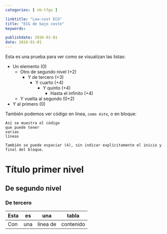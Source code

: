 ```yaml
---
categories: [ nb-tfgs ]

linktitle: "Low-cost ECG"
title: "ECG de bajo coste"
keywords: 

publishdate: 2016-01-01
date: 2016-01-01
---
```


Esta es una prueba para ver como se visualizan las listas:

- Un elemento (0)
  - Otro de segundo nivel (+2)
     - Y de tercero (+3)
	     - Y cuarto (+4)
		     - Y quinto (+4)
			     - Hasta el infinito (+4)
  - Y vuelta al segundo (0+2)
- Y al primero (0)

También podemos ver código en línea, `como éste`, o en bloque:

```
Así se muestra el código
que puede tener
varias
líneas
```

    También se puede espaciar (4), sin indicar explícitamente el inicio y final del bloque.
	
# Título primer nivel

## De segundo nivel

### De tercero

| Esta | es | una | tabla |
|---|---|---|---|
| Con | una | línea de | contenido |